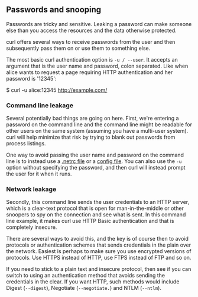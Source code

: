 ## Passwords and snooping

Passwords are tricky and sensitive. Leaking a password can make someone else
than you access the resources and the data otherwise protected.

curl offers several ways to receive passwords from the user and then
subsequently pass them on or use them to something else.

The most basic curl authentication option is `-u / --user`. It accepts an
argument that is the user name and password, colon separated. Like when alice
wants to request a page requiring HTTP authentication and her password is
'12345':

   $ curl -u alice:12345 http://example.com/

### Command line leakage

Several potentially bad things are going on here. First, we're entering a
password on the command line and the command line might be readable for other
users on the same system (assuming you have a multi-user system). curl
will help minimize that risk by trying to blank out passwords from process
listings.

One way to avoid passing the user name and password on the command line is to
instead use a [.netrc file](usingcurl-netrc.md) or a [config
file](cmdline-configfile.md). You can also use the `-u` option without
specifying the password, and then curl will instead prompt the user for it
when it runs.

### Network leakage

Secondly, this command line sends the user credentials to an HTTP server,
which is a clear-text protocol that is open for man-in-the-middle or other
snoopers to spy on the connection and see what is sent. In this command line
example, it makes curl use HTTP Basic authentication and that is completely
insecure.

There are several ways to avoid this, and the key is of course then to avoid
protocols or authentication schemes that sends credentials in the plain over
the network. Easiest is perhaps to make sure you use encrypted versions of
protocols.  Use HTTPS instead of HTTP, use FTPS instead of FTP and so on.

If you need to stick to a plain text and insecure protocol, then see if you
can switch to using an authentication method that avoids sending the
credentials in the clear. If you want HTTP, such methods would include Digest
(`--digest`), Negotiate (`--negotiate.`) and NTLM (`--ntlm`).
